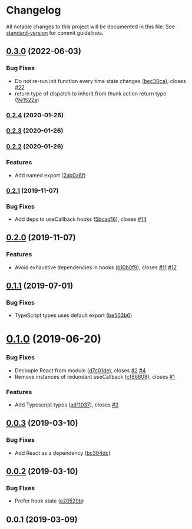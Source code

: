 # Changelog

All notable changes to this project will be documented in this file. See [standard-version](https://github.com/conventional-changelog/standard-version) for commit guidelines.

## [0.3.0](https://github.com/nathanbuchar/react-hook-thunk-reducer/compare/v0.2.4...v0.3.0) (2022-06-03)


### Bug Fixes

* Do not re-run init function every time state changes ([bec30ca](https://github.com/nathanbuchar/react-hook-thunk-reducer/commit/bec30ca697506332da3917001435e0d60083610f)), closes [#22](https://github.com/nathanbuchar/react-hook-thunk-reducer/issues/22)
* return type of dispatch to inherit from thunk action return type ([9e1522a](https://github.com/nathanbuchar/react-hook-thunk-reducer/commit/9e1522ab40c3a65223553c605b56f63802b59e11))

### [0.2.4](https://github.com/nathanbuchar/react-hook-thunk-reducer/compare/v0.2.3...v0.2.4) (2020-01-26)

### [0.2.3](https://github.com/nathanbuchar/react-hook-thunk-reducer/compare/v0.2.2...v0.2.3) (2020-01-26)

### [0.2.2](https://github.com/nathanbuchar/react-hook-thunk-reducer/compare/v0.2.1...v0.2.2) (2020-01-26)


### Features

* Add named export ([2ab0a6f](https://github.com/nathanbuchar/react-hook-thunk-reducer/commit/2ab0a6fdcca47b69697c3d237eb2b1ac280a20b8))

### [0.2.1](https://github.com/nathanbuchar/react-hook-thunk-reducer/compare/v0.2.0...v0.2.1) (2019-11-07)


### Bug Fixes

* Add deps to useCallback hooks ([5bcad16](https://github.com/nathanbuchar/react-hook-thunk-reducer/commit/5bcad169227fc5568305ffe0b7d5ebf8bff44410)), closes [#14](https://github.com/nathanbuchar/react-hook-thunk-reducer/issues/14)

## [0.2.0](https://github.com/nathanbuchar/react-hook-thunk-reducer/compare/v0.1.1...v0.2.0) (2019-11-07)


### Features

* Avoid exhaustive dependencies in hooks ([b10b0f9](https://github.com/nathanbuchar/react-hook-thunk-reducer/commit/b10b0f92e23cc08610be22f5ff7d9acdd96b5791)), closes [#11](https://github.com/nathanbuchar/react-hook-thunk-reducer/issues/11) [#12](https://github.com/nathanbuchar/react-hook-thunk-reducer/issues/12)

## [0.1.1](https://github.com/nathanbuchar/react-hook-thunk-reducer/compare/v0.1.0...v0.1.1) (2019-07-01)


### Bug Fixes

* TypeScript types uses default export ([be503b6](https://github.com/nathanbuchar/react-hook-thunk-reducer/commit/be503b6))



# [0.1.0](https://github.com/nathanbuchar/react-hook-thunk-reducer/compare/v0.0.3...v0.1.0) (2019-06-20)


### Bug Fixes

* Decouple React from module ([d7c01de](https://github.com/nathanbuchar/react-hook-thunk-reducer/commit/d7c01de)), closes [#2](https://github.com/nathanbuchar/react-hook-thunk-reducer/issues/2) [#4](https://github.com/nathanbuchar/react-hook-thunk-reducer/issues/4)
* Remove instances of redundant useCallback ([cf86808](https://github.com/nathanbuchar/react-hook-thunk-reducer/commit/cf86808)), closes [#1](https://github.com/nathanbuchar/react-hook-thunk-reducer/issues/1)


### Features

* Add Typescript types ([ad11037](https://github.com/nathanbuchar/react-hook-thunk-reducer/commit/ad11037)), closes [#3](https://github.com/nathanbuchar/react-hook-thunk-reducer/issues/3)



## [0.0.3](https://github.com/nathanbuchar/react-hook-thunk-reducer/compare/v0.0.2...v0.0.3) (2019-03-10)


### Bug Fixes

* Add React as a dependency ([bc304dc](https://github.com/nathanbuchar/react-hook-thunk-reducer/commit/bc304dc))



## [0.0.2](https://github.com/nathanbuchar/react-hook-thunk-reducer/compare/v0.0.1...v0.0.2) (2019-03-10)


### Bug Fixes

* Prefer hook state ([a20520b](https://github.com/nathanbuchar/react-hook-thunk-reducer/commit/a20520b))



## 0.0.1 (2019-03-09)
